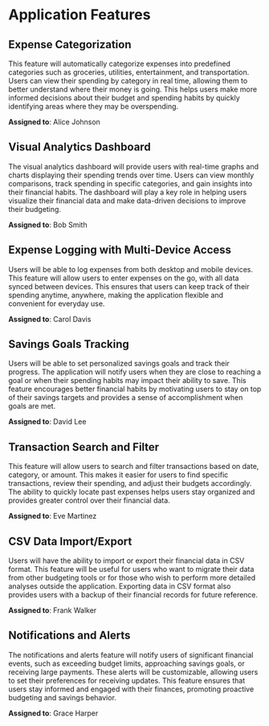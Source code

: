 # Application Features

## Expense Categorization

This feature will automatically categorize expenses into predefined categories such as groceries, utilities, entertainment, and transportation. Users can view their spending by category in real time, allowing them to better understand where their money is going. This helps users make more informed decisions about their budget and spending habits by quickly identifying areas where they may be overspending.

**Assigned to**: Alice Johnson
  
## Visual Analytics Dashboard

The visual analytics dashboard will provide users with real-time graphs and charts displaying their spending trends over time. Users can view monthly comparisons, track spending in specific categories, and gain insights into their financial habits. The dashboard will play a key role in helping users visualize their financial data and make data-driven decisions to improve their budgeting.

**Assigned to**: Bob Smith

## Expense Logging with Multi-Device Access

Users will be able to log expenses from both desktop and mobile devices. This feature will allow users to enter expenses on the go, with all data synced between devices. This ensures that users can keep track of their spending anytime, anywhere, making the application flexible and convenient for everyday use. 

**Assigned to**: Carol Davis

## Savings Goals Tracking

Users will be able to set personalized savings goals and track their progress. The application will notify users when they are close to reaching a goal or when their spending habits may impact their ability to save. This feature encourages better financial habits by motivating users to stay on top of their savings targets and provides a sense of accomplishment when goals are met.

**Assigned to**: David Lee

## Transaction Search and Filter

This feature will allow users to search and filter transactions based on date, category, or amount. This makes it easier for users to find specific transactions, review their spending, and adjust their budgets accordingly. The ability to quickly locate past expenses helps users stay organized and provides greater control over their financial data.

**Assigned to**: Eve Martinez

## CSV Data Import/Export

Users will have the ability to import or export their financial data in CSV format. This feature will be useful for users who want to migrate their data from other budgeting tools or for those who wish to perform more detailed analyses outside the application. Exporting data in CSV format also provides users with a backup of their financial records for future reference.

**Assigned to**: Frank Walker

## Notifications and Alerts

The notifications and alerts feature will notify users of significant financial events, such as exceeding budget limits, approaching savings goals, or receiving large payments. These alerts will be customizable, allowing users to set their preferences for receiving updates. This feature ensures that users stay informed and engaged with their finances, promoting proactive budgeting and savings behavior.

**Assigned to**: Grace Harper
